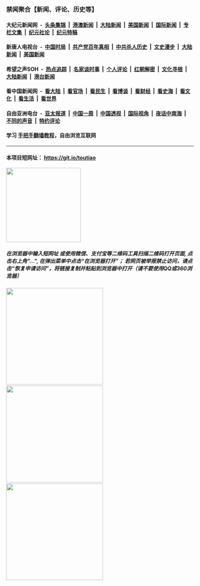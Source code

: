 ### 禁闻聚合【新闻、评论、历史等】

#### 大纪元新闻网 &nbsp;-&nbsp; [头条集锦](indexes/E头条集锦.md?t=02291802) &nbsp;|&nbsp; [港澳新闻](indexes/E港澳新闻.md?t=02291802)  &nbsp;|&nbsp; [大陆新闻](indexes/E大陆新闻.md?t=02291802) &nbsp;|&nbsp; [美国新闻](indexes/E美国新闻.md?t=02291802) &nbsp;|&nbsp; [国际新闻](indexes/E国际新闻.md?t=02291802) &nbsp;|&nbsp; [专栏文集](indexes/E专栏文集.md?t=02291802) &nbsp;|&nbsp; [纪元社论](indexes/E纪元社论.md?t=02291802) &nbsp;|&nbsp; [纪元特稿](indexes/E纪元特稿.md?t=02291802) 

#### 新唐人电视台 &nbsp;-&nbsp; [中国时局](indexes/N中国时局.md?t=02291802) &nbsp;|&nbsp; [共产党百年真相](indexes/N共产党百年真相.md?t=02291802) &nbsp;|&nbsp; [中共杀人历史](indexes/N中共杀人历史.md?t=02291802) &nbsp;|&nbsp; [文史漫步](indexes/N文史漫步.md?t=02291802) &nbsp;|&nbsp; [大陆新闻](indexes/N大陆新闻.md?t=02291802) &nbsp;|&nbsp; [美国新闻](indexes/N美国新闻.md?t=02291802)

#### 希望之声SOH &nbsp;-&nbsp; [热点追踪](indexes/H热点追踪.md?t=02291802) &nbsp;|&nbsp; [名家谈时事](indexes/H名家谈时事.md?t=02291802) &nbsp;|&nbsp; [个人评论](indexes/H个人评论.md?t=02291802)  &nbsp;|&nbsp; [红朝解密](indexes/H红朝解密.md?t=02291802) &nbsp;|&nbsp; [文化寻根](indexes/H文化寻根.md?t=02291802) &nbsp;|&nbsp; [大陆新闻](indexes/H大陆新闻.md?t=02291802) &nbsp;|&nbsp; [港台新闻](indexes/H港台新闻.md?t=02291802)

#### 看中国新闻网 &nbsp;-&nbsp; [看大陆](indexes/S看大陆.md?t=02291802) &nbsp;|&nbsp; [看官场](indexes/S看官场.md?t=02291802) &nbsp;|&nbsp; [看民生](indexes/S看民生.md?t=02291802)  &nbsp;|&nbsp; [看博谈](indexes/S看博谈.md?t=02291802) &nbsp;|&nbsp; [看财经](indexes/S看财经.md?t=02291802) &nbsp;|&nbsp; [看史海](indexes/S看史海.md?t=02291802) &nbsp;|&nbsp; [看文化](indexes/S看文化.md?t=02291802) &nbsp;|&nbsp; [看生活](indexes/S看生活.md?t=02291802) &nbsp;|&nbsp; [看世界](indexes/S看世界.md?t=02291802)

#### 自由亚洲电台 &nbsp;-&nbsp; [亚太报道](indexes/R亚太报道.md?t=02291802) &nbsp;|&nbsp; [中国一周](indexes/R中国一周.md?t=02291802) &nbsp;|&nbsp; [中国透视](indexes/R中国透视.md?t=02291802)  &nbsp;|&nbsp; [国际视角](indexes/R国际视角.md?t=02291802) &nbsp;|&nbsp; [夜话中南海](indexes/R夜话中南海.md?t=02291802) &nbsp;|&nbsp; [不同的声音](indexes/R不同的声音.md?t=02291802) &nbsp;|&nbsp; [特约评论](indexes/R特约评论.md?t=02291802)

#### 学习 [手把手翻墙教程](https://github.com/gfw-breaker/guides/wiki)，自由浏览互联网

----

#### 本项目短网址： https://git.io/toutiao
<img src="https://raw.githubusercontent.com/gfw-breaker/banned-news/master/scripts/img/qr.png" width="200px"/>  

##### 在浏览器中输入短网址 或使用微信、支付宝等二维码工具扫描二维码打开页面, 点击右上角"...", 在弹出菜单中点击“在浏览器打开”； 若网页被举报禁止访问，请点击“恢复申请访问”，将链接复制并粘贴到浏览器中打开（请不要使用QQ或360浏览器）

<img src="https://raw.githubusercontent.com/gfw-breaker/banned-news/master/scripts/img/1.png" width="260px"/> &nbsp; <img src="https://raw.githubusercontent.com/gfw-breaker/banned-news/master/scripts/img/2.png" width="260px"/> &nbsp; <img src="https://raw.githubusercontent.com/gfw-breaker/banned-news/master/scripts/img/3.png" width="260px"/>
